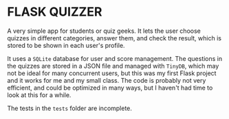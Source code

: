 # FLASK QUIZZER

A very simple app for students or quiz geeks. It lets the user choose quizzes in different categories, answer them, and check the result, which is stored to be shown in each user's profile.  

It uses a `SQLite` database for user and score management. The questions in the quizzes are stored in a JSON file and managed with `TinyDB`, which may not be ideal for many concurrent users, but this was my first Flask project and it works for me and my small class. The code is probably not very efficient, and could be optimized in many ways, but I haven't had time to look at this for a while.

The tests in the `tests` folder are incomplete.
